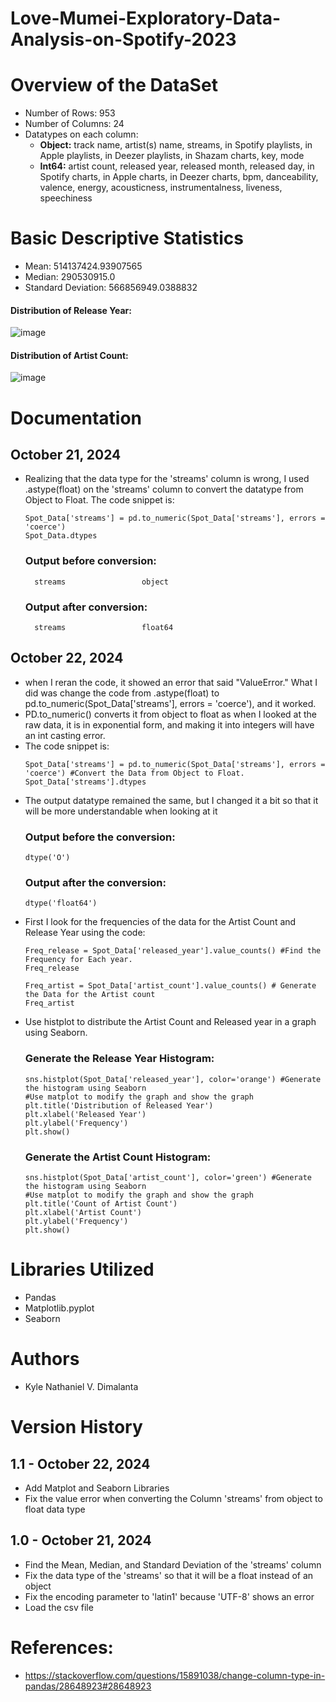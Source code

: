 # Love-Mumei-Exploratory-Data-Analysis-on-Spotify-2023

# Overview of the DataSet
  - Number of Rows: 953
  - Number of Columns: 24
  - Datatypes on each column:
     - **Object:** track name, artist(s) name, streams, in Spotify playlists, in Apple playlists, in Deezer playlists, in Shazam charts, key, mode
     - **Int64:** artist count, released year, released month, released day, in Spotify charts, in Apple charts, in Deezer charts, bpm, danceability, valence, energy, acousticness, instrumentalness, liveness, speechiness
# Basic Descriptive Statistics
  - Mean: 514137424.93907565
  - Median: 290530915.0
  - Standard Deviation: 566856949.0388832
  #### Distribution of Release Year:
![image](https://github.com/user-attachments/assets/51619a33-fe38-4910-bf95-20380b20e5b5)
  #### Distribution of Artist Count:
![image](https://github.com/user-attachments/assets/b364d215-305b-4902-8206-ab2a209bfb95)

# Documentation
  ## October 21, 2024
  - Realizing that the data type for the 'streams' column is wrong, I used .astype(float) on the 'streams' column to convert the datatype from Object to Float. The code snippet is:
     ```
     Spot_Data['streams'] = pd.to_numeric(Spot_Data['streams'], errors = 'coerce')
     Spot_Data.dtypes
     ```
     ### Output before conversion:
          streams                 object
     ### Output after conversion:
          streams                 float64
  ## October 22, 2024
  - when I reran the code, it showed an error that said "ValueError." What I did was change the code from .astype(float) to pd.to_numeric(Spot_Data['streams'], errors = 'coerce'), and it worked.
  - PD.to_numeric() converts it from object to float as when I looked at the raw data, it is in exponential form, and making it into integers will have an int casting error.
  - The code snippet is:
    ```
    Spot_Data['streams'] = pd.to_numeric(Spot_Data['streams'], errors = 'coerce') #Convert the Data from Object to Float.
    Spot_Data['streams'].dtypes
    ```
  - The output datatype remained the same, but I changed it a bit so that it will be more understandable when looking at it
    ### Output before the conversion:
        dtype('O')
    ### Output after the conversion:
        dtype('float64')
  - First I look for the frequencies of the data for the Artist Count and Release Year using the code:
    ```
    Freq_release = Spot_Data['released_year'].value_counts() #Find the Frequency for Each year.
    Freq_release

    Freq_artist = Spot_Data['artist_count'].value_counts() # Generate the Data for the Artist count
    Freq_artist
    ```
  - Use histplot to distribute the Artist Count and Released year in a graph using Seaborn.
    ### Generate the Release Year Histogram:
        sns.histplot(Spot_Data['released_year'], color='orange') #Generate the histogram using Seaborn
        #Use matplot to modify the graph and show the graph
        plt.title('Distribution of Released Year')
        plt.xlabel('Released Year')
        plt.ylabel('Frequency')
        plt.show()
    ### Generate the Artist Count Histogram:
        sns.histplot(Spot_Data['artist_count'], color='green') #Generate the histogram using Seaborn
        #Use matplot to modify the graph and show the graph
        plt.title('Count of Artist Count')
        plt.xlabel('Artist Count')
        plt.ylabel('Frequency')
        plt.show()

# Libraries Utilized
  - Pandas
  - Matplotlib.pyplot
  - Seaborn
# Authors
  - Kyle Nathaniel V. Dimalanta
# Version History
## 1.1 - October 22, 2024
  - Add Matplot and Seaborn Libraries
  - Fix the value error when converting the Column 'streams' from object to float data type
## 1.0 - October 21, 2024
  - Find the Mean, Median, and Standard Deviation of the 'streams' column
  - Fix the data type of the 'streams' so that it will be a float instead of an object
  - Fix the encoding parameter to 'latin1' because 'UTF-8' shows an error
  - Load the csv file
# References:
  - https://stackoverflow.com/questions/15891038/change-column-type-in-pandas/28648923#28648923
